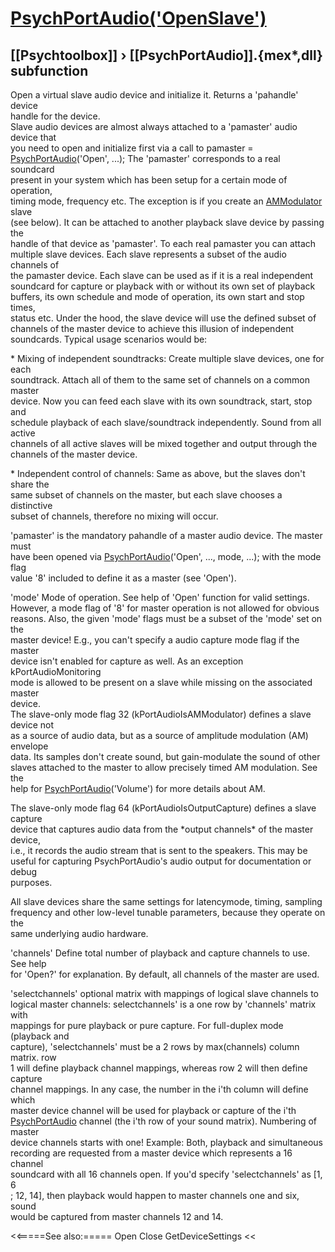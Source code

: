 # [PsychPortAudio('OpenSlave')](PsychPortAudio-OpenSlave) 
## [[Psychtoolbox]] &#8250; [[PsychPortAudio]].{mex*,dll} subfunction


Open a virtual slave audio device and initialize it. Returns a 'pahandle' device  
handle for the device.  
Slave audio devices are almost always attached to a 'pamaster' audio device that  
you need to open and initialize first via a call to pamaster =  
[PsychPortAudio](PsychPortAudio)('Open', ...); The 'pamaster' corresponds to a real soundcard  
present in your system which has been setup for a certain mode of operation,  
timing mode, frequency etc. The exception is if you create an [AMModulator](AMModulator) slave  
(see below). It can be attached to another playback slave device by passing the  
handle of that device as 'pamaster'. To each real pamaster you can attach  
multiple slave devices. Each slave represents a subset of the audio channels of  
the pamaster device. Each slave can be used as if it is a real independent  
soundcard for capture or playback with or without its own set of playback  
buffers, its own schedule and mode of operation, its own start and stop times,  
status etc. Under the hood, the slave device will use the defined subset of  
channels of the master device to achieve this illusion of independent  
soundcards. Typical usage scenarios would be:  
  
\* Mixing of independent soundtracks: Create multiple slave devices, one for each  
soundtrack. Attach all of them to the same set of channels on a common master  
device. Now you can feed each slave with its own soundtrack, start, stop and  
schedule playback of each slave/soundtrack independently. Sound from all active  
channels of all active slaves will be mixed together and output through the  
channels of the master device.  
  
\* Independent control of channels: Same as above, but the slaves don't share the  
same subset of channels on the master, but each slave chooses a distinctive  
subset of channels, therefore no mixing will occur.  
  
'pamaster' is the mandatory pahandle of a master audio device. The master must  
have been opened via [PsychPortAudio](PsychPortAudio)('Open', ..., mode, ...); with the mode flag  
value '8' included to define it as a master (see 'Open').  
  
'mode' Mode of operation. See help of 'Open' function for valid settings.  
However, a mode flag of '8' for master operation is not allowed for obvious  
reasons. Also, the given 'mode' flags must be a subset of the 'mode' set on the  
master device! E.g., you can't specify a audio capture mode flag if the master  
device isn't enabled for capture as well. As an exception kPortAudioMonitoring  
mode is allowed to be present on a slave while missing on the associated master  
device.  
The slave-only mode flag 32 (kPortAudioIsAMModulator) defines a slave device not  
as a source of audio data, but as a source of amplitude modulation (AM) envelope  
data. Its samples don't create sound, but gain-modulate the sound of other  
slaves attached to the master to allow precisely timed AM modulation. See the  
help for [PsychPortAudio](PsychPortAudio)('Volume') for more details about AM.  
  
The slave-only mode flag 64 (kPortAudioIsOutputCapture) defines a slave capture  
device that captures audio data from the \*output channels\* of the master device,  
i.e., it records the audio stream that is sent to the speakers. This may be  
useful for capturing PsychPortAudio's audio output for documentation or debug  
purposes.  
  
All slave devices share the same settings for latencymode, timing, sampling  
frequency and other low-level tunable parameters, because they operate on the  
same underlying audio hardware.  
  
'channels' Define total number of playback and capture channels to use. See help  
for 'Open?' for explanation. By default, all channels of the master are used.  
  
'selectchannels' optional matrix with mappings of logical slave channels to  
logical master channels: selectchannels' is a one row by 'channels' matrix with  
mappings for pure playback or pure capture. For full-duplex mode (playback and  
capture), 'selectchannels' must be a 2 rows by max(channels) column matrix. row  
1 will define playback channel mappings, whereas row 2 will then define capture  
channel mappings. In any case, the number in the i'th column will define which  
master device channel will be used for playback or capture of the i'th  
[PsychPortAudio](PsychPortAudio) channel (the i'th row of your sound matrix). Numbering of master  
device channels starts with one! Example: Both, playback and simultaneous  
recording are requested from a master device which represents a 16 channel  
soundcard with all 16 channels open. If you'd specify 'selectchannels' as [1, 6  
; 12, 14], then playback would happen to master channels one and six, sound  
would be captured from master channels 12 and 14.  
  
  


<<=====See also:=====
Open Close GetDeviceSettings 
<<